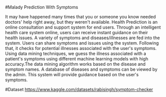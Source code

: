 #Malady Prediction With Symptoms

It may have happened many times that you or someone you know needed doctors' help right away, but they weren't available. Health Prediction is an online consultation and support system for end users. Through an intelligent health care system online, users can receive instant guidance on their health issues. A variety of symptoms and diseases/illnesses are fed into the system. Users can share symptoms and issues using the system. Following that, it checks for potential illnesses associated with the user's symptoms. Using data mining techniques, we guess the illness associated with a patient's symptoms using different machine learning models with high accuracy.The data mining algorithm works based on the disease and symptom names. A database of diseases and symptoms can be viewed by the admin. This system will provide guidance based on the user's symptoms.

#Dataset
https://www.kaggle.com/datasets/rabisingh/symptom-checker
